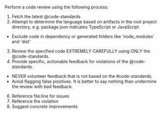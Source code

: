 Perform a code review using the following process:

1. Fetch the latest @code-standards
2. Attempt to determine the language based on artifacts in the root project directory, e.g. package.json indicates TypeScript or JavaScript
  - Exclude code in dependency or generated folders like 'node_modules' and 'dist'
3. Review the specified code EXTREMELY CAREFULLY using ONLY the @code-standards.
4. Provide specific, actionable feedback for violations of the @code-standards.
  - NEVER volunteer feedback that is not based on the #code-standards.
  - Avoid flagging false positives. It is better to say nothing than undermine the review with bad feedback.
6. Reference file:line for issues
7. Reference the violation
8. Suggest concrete improvements
